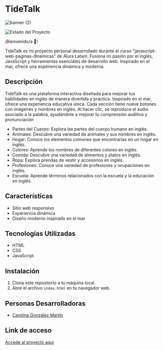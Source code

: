 # TideTalk

![banner (2)](https://github.com/Carolina0709/TideTalk/assets/71415586/cb2bc1a4-c5b5-4ebe-893b-d22aff1e986b)

![Estado del Proyecto](https://img.shields.io/badge/Estado-Terminado-brightgreen)

¡Bienvenido/a 👋!

TideTalk es mi proyecto personal desarrollado durante el curso "javascript-web-paginas-dinamicas" de Alura Latam. Fusiona mi pasión por el inglés, JavaScript y herramientas esenciales de desarrollo web. Inspirado en el mar, ofrece una experiencia dinámica y moderna.

## Descripción

TideTalk es una plataforma interactiva diseñada para mejorar tus habilidades en inglés de manera divertida y práctica. Inspirado en el mar, ofrece una experiencia educativa única. Cada sección tiene nueve botones con imágenes y nombres en inglés. Al hacer clic, se reproduce el audio asociado a la palabra, ayudándote a mejorar tu comprensión auditiva y pronunciación

- Partes del Cuerpo: Explora las partes del cuerpo humano en inglés.
- Animales: Descubre una variedad de animales y sus nombres en inglés.
- Hogar: Conoce los elementos comunes que encontrarías en un hogar en inglés.
- Colores: Aprende los nombres de diferentes colores en inglés.
- Comida: Descubre una variedad de alimentos y platos en inglés.
- Ropa: Explora prendas de vestir y accesorios en inglés.
- Profesiones: Conoce una variedad de profesiones y ocupaciones en inglés.
- Escuela: Aprende términos relacionados con la escuela y la educación en inglés.

## Características

- Sitio web responsivo
- Experiencia dinámica
- Diseño moderno inspirado en el mar

## Tecnologías Utilizadas

- HTML
- CSS
- JavaScript
  
## Instalación

1. Clona este repositorio a tu máquina local.
2. Abre el archivo `index.html` en tu navegador web.

## Personas Desarrolladoras

- [Carolina González Martín](https://github.com/Carolina0709)

## Link de acceso 

<a href="https://carolina0709.github.io/TideTalk/" target="_blank">Accede al proyecto aquí</a>

